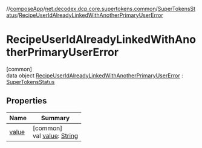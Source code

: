 //[composeApp](../../../../index.md)/[net.decodex.dcp.core.supertokens.common](../../index.md)/[SuperTokensStatus](../index.md)/[RecipeUserIdAlreadyLinkedWithAnotherPrimaryUserError](index.md)

# RecipeUserIdAlreadyLinkedWithAnotherPrimaryUserError

[common]\
data object [RecipeUserIdAlreadyLinkedWithAnotherPrimaryUserError](index.md) : [SuperTokensStatus](../index.md)

## Properties

| Name | Summary |
|---|---|
| [value](../value.md) | [common]<br>val [value](../value.md): [String](https://kotlinlang.org/api/latest/jvm/stdlib/kotlin/-string/index.html) |
